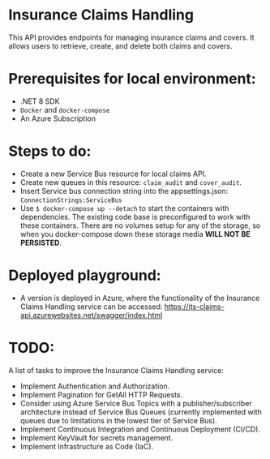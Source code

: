 # Insurance Claims Handling

This API provides endpoints for managing insurance claims and covers. It allows users to retrieve, create, and delete both claims and covers.

# Prerequisites for local environment:
- .NET 8 SDK
- `Docker` and `docker-compose`
- An Azure Subscription

# Steps to do:
- Create a new Service Bus resource for local claims API. 
- Create new queues in this resource: `claim_audit` and `cover_audit`.
- Insert Service bus connection string into the appsettings.json: `ConnectionStrings:ServiceBus`
- Use  `$ docker-compose up --detach` to start the containers with dependencies. The existing code base is preconfigured to work with these containers. There are no volumes setup for any of the storage, so when you docker-compose down these storage media **WILL NOT BE PERSISTED**.

# Deployed playground:
- A version is deployed in Azure, where the functionality of the Insurance Claims Handling service can be accessed: https://its-claims-api.azurewebsites.net/swagger/index.html

# TODO:
A list of tasks to improve the Insurance Claims Handling service:

- Implement Authentication and Authorization.
- Implement Pagination for GetAll HTTP Requests.
- Consider using Azure Service Bus Topics with a publisher/subscriber architecture instead of Service Bus Queues (currently implemented with queues due to limitations in the lowest tier of Service Bus).
- Implement Continuous Integration and Continuous Deployment (CI/CD).
- Implement KeyVault for secrets management.
- Implement Infrastructure as Code (IaC). 
